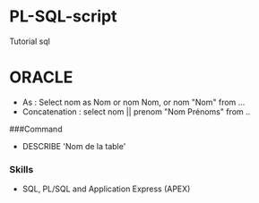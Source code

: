 # PL-SQL-script
Tutorial sql 

# ORACLE

- As : Select nom as Nom or nom Nom, or nom "Nom" from ...
- Concatenation : select nom || prenom "Nom Prénoms" from ..


###Command
- DESCRIBE 'Nom de la table'


### Skills
- SQL, PL/SQL and Application Express (APEX)
